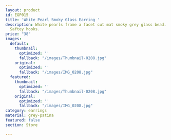 ```yaml
---
layout: product
id: EGP015
title: 'White Pearl Smoky Glass Earring '
description: White pearls frame a facet cut mat smoky grey glass bead. Sterling Silver
  Saftey hooks.
price: "38"
images:
  default:
    thumbnail:
      optimized: ''
      fallback: "/images/Thumbnail-0208.jpg"
    original:
      optimized: ''
      fallback: "/images/IMG_0208.jpg"
  featured:
    thumbnail:
      optimized: ''
      fallback: "/images/Thumbnail-0208.jpg"
    original:
      optimized: ''
      fallback: "/images/IMG_0208.jpg"
category: earrings
material: grey-patina
featured: false
section: Store

---
```

